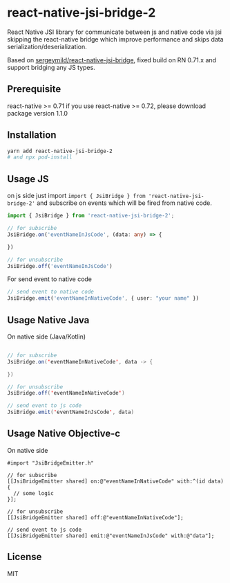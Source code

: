 # react-native-jsi-bridge-2

React Native JSI library for communicate between js and native code via jsi skipping the react-native bridge which improve performance and skips data serialization/deserialization.

Based on [sergeymild/react-native-jsi-bridge](https://github.com/sergeymild/react-native-jsi-bridge), fixed build on RN 0.71.x and support bridging any JS types.

## Prerequisite

react-native >= 0.71
if you use react-native >= 0.72, please download package version 1.1.0 

## Installation

```sh
yarn add react-native-jsi-bridge-2
# and npx pod-install
```

## Usage JS

on js side just import `import { JsiBridge } from 'react-native-jsi-bridge-2'`
and subscribe on events which will be fired from native code.
```typescript
import { JsiBridge } from 'react-native-jsi-bridge-2';

// for subscribe
JsiBridge.on('eventNameInJsCode', (data: any) => {

})

// for unsubscribe
JsiBridge.off('eventNameInJsCode')
```

For send event to native code
```typescript
// send event to native code
JsiBridge.emit('eventNameInNativeCode', { user: "your name" })
```

## Usage Native Java

On native side (Java/Kotlin)
```java

// for subscribe
JsiBridge.on('eventNameInNativeCode', data -> {

})

// for unsubscribe
JsiBridge.off('eventNameInNativeCode')

// send event to js code
JsiBridge.emit('eventNameInJsCode', data)
```

## Usage Native Objective-c

On native side
```
#import "JsiBridgeEmitter.h"

// for subscribe
[[JsiBridgeEmitter shared] on:@"eventNameInNativeCode" with:^(id data) {
  // some logic
}];

// for unsubscribe
[[JsiBridgeEmitter shared] off:@"eventNameInNativeCode"];

// send event to js code
[[JsiBridgeEmitter shared] emit:@"eventNameInJsCode" with:@"data"];
```

## License

MIT
